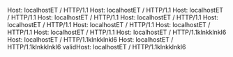 
Host: localhostET / HTTP/1.1
Host: localhostET / HTTP/1.1
Host: localhostET / HTTP/1.1
Host: localhostET / HTTP/1.1
Host: localhostET / HTTP/1.1
Host: localhostET / HTTP/1.1
Host: localhostET / HTTP/1.1
Host: localhostET / HTTP/1.1
Host: localhostET / HTTP/1.1
Host: localhostET / HTTP/1.1klnkklnkl6
Host: localhostET / HTTP/1.1klnkklnkl6
Host: localhostET / HTTP/1.1klnkklnkl6
validHost: localhostET / HTTP/1.1klnkklnkl6 